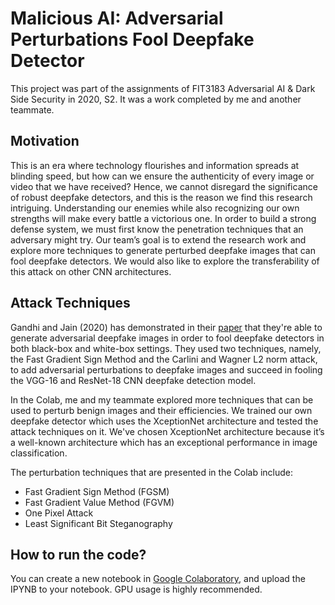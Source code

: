 # Malicious AI: Adversarial Perturbations Fool Deepfake Detector
This project was part of the assignments of FIT3183 Adversarial AI & Dark Side Security in 2020, S2. It was a work completed by me and another teammate. 

## Motivation
This is an era where technology flourishes and information spreads at blinding speed, but how can we ensure the authenticity of every image or video that we have received? Hence, we cannot disregard the significance of robust deepfake detectors, and this is the reason we find this research intriguing. Understanding our enemies while also recognizing our own strengths will make every battle a victorious one. In order to build a strong defense system, we must first know the penetration techniques that an adversary might try. Our team’s goal is to extend the research work and explore more techniques to generate perturbed deepfake images that can fool deepfake detectors. We would also like to explore the transferability of this attack on other CNN architectures. 

## Attack Techniques
Gandhi and Jain (2020) has demonstrated in their [paper](https://arxiv.org/pdf/2003.10596v2.pdf) that they're able to generate adversarial deepfake images in order to fool deepfake detectors in both black-box and white-box settings. They used two techniques, namely, the Fast Gradient Sign Method and the Carlini and Wagner L2 norm attack, to add adversarial perturbations to deepfake images and succeed in fooling the VGG-16 and ResNet-18 CNN deepfake detection model.

In the Colab, me and my teammate explored more techniques that can be used to perturb benign images and their efficiencies. We trained our own deepfake detector which uses the XceptionNet architecture and tested the attack techniques on it. We've chosen XceptionNet architecture because it’s a well-known architecture which has an exceptional performance in image classification.

The perturbation techniques that are presented in the Colab include:
- Fast Gradient Sign Method (FGSM)
- Fast Gradient Value Method (FGVM)
- One Pixel Attack
- Least Significant Bit Steganography

## How to run the code?
You can create a new notebook in [Google Colaboratory](https://colab.research.google.com/), and upload the IPYNB to your notebook. GPU usage is highly recommended.

